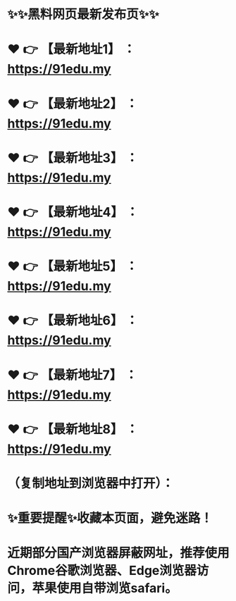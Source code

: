 # ✨✨黑料网页最新发布页✨✨
# ❤️ 👉 【最新地址1】 ：https://91edu.my
# ❤️ 👉 【最新地址2】 ：https://91edu.my
# ❤️ 👉 【最新地址3】 ：https://91edu.my
# ❤️ 👉 【最新地址4】 ：https://91edu.my
# ❤️ 👉 【最新地址5】 ：https://91edu.my
# ❤️ 👉 【最新地址6】 ：https://91edu.my
# ❤️ 👉 【最新地址7】 ：https://91edu.my
# ❤️ 👉 【最新地址8】 ：https://91edu.my
# （复制地址到浏览器中打开）：
# ✨重要提醒✨收藏本页面，避免迷路！
# 近期部分国产浏览器屏蔽网址，推荐使用Chrome谷歌浏览器、Edge浏览器访问，苹果使用自带浏览safari。

